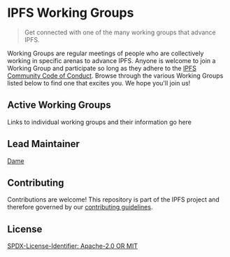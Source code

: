 IPFS Working Groups
=======================

> Get connected with one of the many working groups that advance IPFS.

Working Groups are regular meetings of people who are collectively working in specific arenas to advance IPFS. Anyone is welcome to join a Working Group and participate so long as they adhere to the [IPFS Community Code of Conduct](https://github.com/ipfs/community/blob/master/code-of-conduct.md). Browse through the various Working Groups listed below to find one that excites you. We hope you'll join us!

## Active Working Groups

Links to individual working groups and their information go here

## Lead Maintainer

[Dame](https://github.com/damedoteth)

## Contributing

Contributions are welcome! This repository is part of the IPFS project and therefore governed by our [contributing guidelines](https://github.com/ipfs/community/blob/master/CONTRIBUTING.md).

## License

[SPDX-License-Identifier: Apache-2.0 OR MIT](LICENSE.md)
